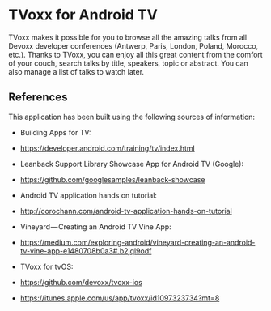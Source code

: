 # TVoxx for Android TV
TVoxx makes it possible for you to browse all the amazing talks from all Devoxx developer 
conferences (Antwerp, Paris, London, Poland, Morocco, etc.). Thanks to TVoxx, you can enjoy all 
this great content from the comfort of your couch, search talks by title, speakers, topic or 
abstract. You can also manage a list of talks to watch later.

## References
This application has been built using the following sources of information:
* Building Apps for TV: 
 * https://developer.android.com/training/tv/index.html

* Leanback Support Library Showcase App for Android TV (Google): 
 * https://github.com/googlesamples/leanback-showcase

* Android TV application hands on tutorial: 
 * http://corochann.com/android-tv-application-hands-on-tutorial

* Vineyard — Creating an Android TV Vine App: 
 * https://medium.com/exploring-android/vineyard-creating-an-android-tv-vine-app-e1480708b0a3#.b2jql9odf
 
* TVoxx for tvOS:
 * https://github.com/devoxx/tvoxx-ios
 * https://itunes.apple.com/us/app/tvoxx/id1097323734?mt=8
